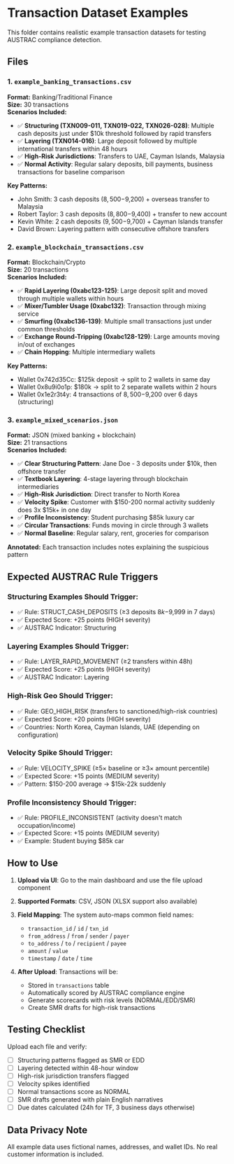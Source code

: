 # Transaction Dataset Examples

This folder contains realistic example transaction datasets for testing AUSTRAC compliance detection.

## Files

### 1. `example_banking_transactions.csv`
**Format:** Banking/Traditional Finance  
**Size:** 30 transactions  
**Scenarios Included:**
- ✅ **Structuring (TXN009-011, TXN019-022, TXN026-028)**: Multiple cash deposits just under $10k threshold followed by rapid transfers
- ✅ **Layering (TXN014-016)**: Large deposit followed by multiple international transfers within 48 hours
- ✅ **High-Risk Jurisdictions**: Transfers to UAE, Cayman Islands, Malaysia
- ✅ **Normal Activity**: Regular salary deposits, bill payments, business transactions for baseline comparison

**Key Patterns:**
- John Smith: 3 cash deposits ($8,500-$9,200) + overseas transfer to Malaysia
- Robert Taylor: 3 cash deposits ($8,800-$9,400) + transfer to new account
- Kevin White: 2 cash deposits ($9,500-$9,700) + Cayman Islands transfer
- David Brown: Layering pattern with consecutive offshore transfers

### 2. `example_blockchain_transactions.csv`
**Format:** Blockchain/Crypto  
**Size:** 20 transactions  
**Scenarios Included:**
- ✅ **Rapid Layering (0xabc123-125)**: Large deposit split and moved through multiple wallets within hours
- ✅ **Mixer/Tumbler Usage (0xabc132)**: Transaction through mixing service
- ✅ **Smurfing (0xabc136-139)**: Multiple small transactions just under common thresholds
- ✅ **Exchange Round-Tripping (0xabc128-129)**: Large amounts moving in/out of exchanges
- ✅ **Chain Hopping**: Multiple intermediary wallets

**Key Patterns:**
- Wallet 0x742d35Cc: $125k deposit → split to 2 wallets in same day
- Wallet 0x8u9i0o1p: $180k → split to 2 separate wallets within 2 hours
- Wallet 0x1e2r3t4y: 4 transactions of $8,500-$9,200 over 6 days (structuring)

### 3. `example_mixed_scenarios.json`
**Format:** JSON (mixed banking + blockchain)  
**Size:** 21 transactions  
**Scenarios Included:**
- ✅ **Clear Structuring Pattern**: Jane Doe - 3 deposits under $10k, then offshore transfer
- ✅ **Textbook Layering**: 4-stage layering through blockchain intermediaries
- ✅ **High-Risk Jurisdiction**: Direct transfer to North Korea
- ✅ **Velocity Spike**: Customer with $150-200 normal activity suddenly does 3x $15k+ in one day
- ✅ **Profile Inconsistency**: Student purchasing $85k luxury car
- ✅ **Circular Transactions**: Funds moving in circle through 3 wallets
- ✅ **Normal Baseline**: Regular salary, rent, groceries for comparison

**Annotated:** Each transaction includes notes explaining the suspicious pattern

## Expected AUSTRAC Rule Triggers

### Structuring Examples Should Trigger:
- ✅ Rule: STRUCT_CASH_DEPOSITS (≥3 deposits $8k-$9,999 in 7 days)
- ✅ Expected Score: +25 points (HIGH severity)
- ✅ AUSTRAC Indicator: Structuring

### Layering Examples Should Trigger:
- ✅ Rule: LAYER_RAPID_MOVEMENT (≥2 transfers within 48h)
- ✅ Expected Score: +25 points (HIGH severity)
- ✅ AUSTRAC Indicator: Layering

### High-Risk Geo Should Trigger:
- ✅ Rule: GEO_HIGH_RISK (transfers to sanctioned/high-risk countries)
- ✅ Expected Score: +20 points (HIGH severity)
- ✅ Countries: North Korea, Cayman Islands, UAE (depending on configuration)

### Velocity Spike Should Trigger:
- ✅ Rule: VELOCITY_SPIKE (≥5× baseline or ≥3× amount percentile)
- ✅ Expected Score: +15 points (MEDIUM severity)
- ✅ Pattern: $150-200 average → $15k-22k suddenly

### Profile Inconsistency Should Trigger:
- ✅ Rule: PROFILE_INCONSISTENT (activity doesn't match occupation/income)
- ✅ Expected Score: +15 points (MEDIUM severity)
- ✅ Example: Student buying $85k car

## How to Use

1. **Upload via UI**: Go to the main dashboard and use the file upload component
2. **Supported Formats**: CSV, JSON (XLSX support also available)
3. **Field Mapping**: The system auto-maps common field names:
   - `transaction_id` / `id` / `txn_id`
   - `from_address` / `from` / `sender` / `payer`
   - `to_address` / `to` / `recipient` / `payee`
   - `amount` / `value`
   - `timestamp` / `date` / `time`

4. **After Upload**: Transactions will be:
   - Stored in `transactions` table
   - Automatically scored by AUSTRAC compliance engine
   - Generate scorecards with risk levels (NORMAL/EDD/SMR)
   - Create SMR drafts for high-risk transactions

## Testing Checklist

Upload each file and verify:

- [ ] Structuring patterns flagged as SMR or EDD
- [ ] Layering detected within 48-hour window
- [ ] High-risk jurisdiction transfers flagged
- [ ] Velocity spikes identified
- [ ] Normal transactions score as NORMAL
- [ ] SMR drafts generated with plain English narratives
- [ ] Due dates calculated (24h for TF, 3 business days otherwise)

## Data Privacy Note

All example data uses fictional names, addresses, and wallet IDs. No real customer information is included.

